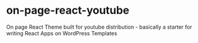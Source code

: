 # on-page-react-youtube
On page React Theme built for youtube distribution - basically a starter for writing React Apps on WordPress Templates
